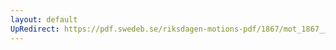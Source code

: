 ```yaml
---
layout: default
UpRedirect: https://pdf.swedeb.se/riksdagen-motions-pdf/1867/mot_1867__ak__00231/mot_1867__ak__00231_003.pdf
---
```

